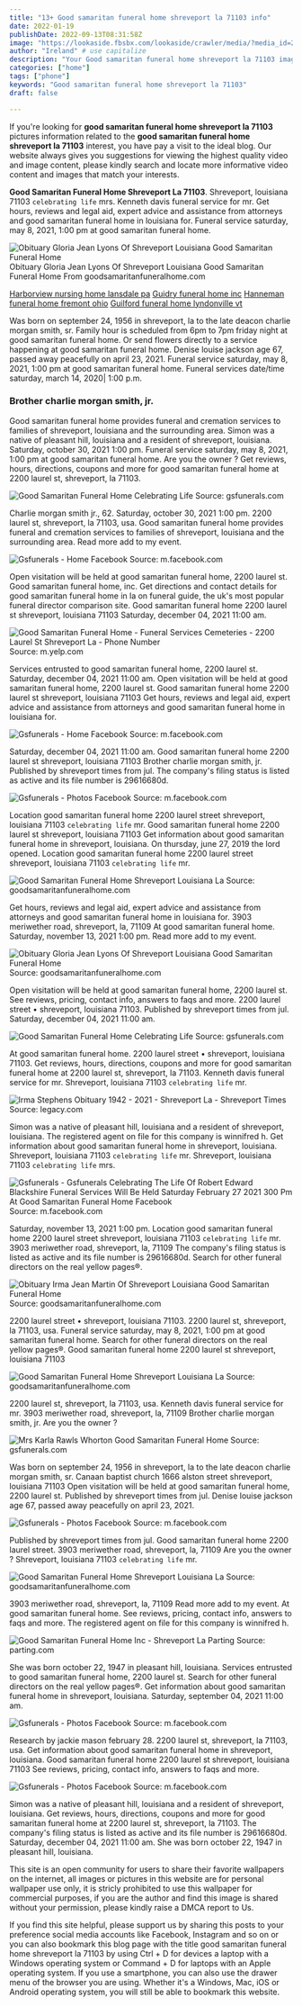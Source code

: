 ```yaml
---
title: "13+ Good samaritan funeral home shreveport la 71103 info"
date: 2022-01-19
publishDate: 2022-09-13T08:31:58Z
image: "https://lookaside.fbsbx.com/lookaside/crawler/media/?media_id=2835664710015861"
author: "Ireland" # use capitalize
description: "Your Good samaritan funeral home shreveport la 71103 images are available in this site. Good samaritan funeral home shreveport la 71103 are a topic that is being searched for and liked by netizens today. You can Download the Good samaritan funeral home shreveport la 71103 files here. Find and Download all royalty-free photos."
categories: ["home"]
tags: ["phone"]
keywords: "Good samaritan funeral home shreveport la 71103"
draft: false

---
```


If you're looking for **good samaritan funeral home shreveport la 71103** pictures information related to the **good samaritan funeral home shreveport la 71103** interest, you have pay a visit to the ideal  blog.  Our website always  gives you  suggestions  for viewing  the highest  quality video and image  content, please kindly search and locate more informative video content and images  that match your interests.

**Good Samaritan Funeral Home Shreveport La 71103**. Shreveport, louisiana 71103 ``celebrating life`` mrs. Kenneth davis funeral service for mr. Get hours, reviews and legal aid, expert advice and assistance from attorneys and good samaritan funeral home in louisiana for. Funeral service saturday, may 8, 2021, 1:00 pm at good samaritan funeral home.

![Obituary Gloria Jean Lyons Of Shreveport Louisiana Good Samaritan Funeral Home](https://www.goodsamaritanfuneralhome.com/fh_live/10700/10763/images/obituaries/7154853_fbs.jpg "Obituary Gloria Jean Lyons Of Shreveport Louisiana Good Samaritan Funeral Home")
Obituary Gloria Jean Lyons Of Shreveport Louisiana Good Samaritan Funeral Home From goodsamaritanfuneralhome.com

[Harborview nursing home lansdale pa](/harborview-nursing-home-lansdale-pa/)
[Guidry funeral home inc](/guidry-funeral-home-inc/)
[Hanneman funeral home fremont ohio](/hanneman-funeral-home-fremont-ohio/)
[Guilford funeral home lyndonville vt](/guilford-funeral-home-lyndonville-vt/)

Was born on september 24, 1956 in shreveport, la to the late deacon charlie morgan smith, sr. Family hour is scheduled from 6pm to 7pm friday night at good samaritan funeral home. Or send flowers directly to a service happening at good samaritan funeral home. Denise louise jackson age 67, passed away peacefully on april 23, 2021. Funeral service saturday, may 8, 2021, 1:00 pm at good samaritan funeral home. Funeral services date/time saturday, march 14, 2020| 1:00 p.m.

### Brother charlie morgan smith, jr.

Good samaritan funeral home provides funeral and cremation services to families of shreveport, louisiana and the surrounding area. Simon was a native of pleasant hill, louisiana and a resident of shreveport, louisiana. Saturday, october 30, 2021 1:00 pm. Funeral service saturday, may 8, 2021, 1:00 pm at good samaritan funeral home. Are you the owner ? Get reviews, hours, directions, coupons and more for good samaritan funeral home at 2200 laurel st, shreveport, la 71103.


![Good Samaritan Funeral Home Celebrating Life](https://www.gsfunerals.com/wp-content/uploads/2020/05/Jennie-Fleming-768x1024.jpg "Good Samaritan Funeral Home Celebrating Life")
Source: gsfunerals.com

Charlie morgan smith jr., 62. Saturday, october 30, 2021 1:00 pm. 2200 laurel st, shreveport, la 71103, usa. Good samaritan funeral home provides funeral and cremation services to families of shreveport, louisiana and the surrounding area. Read more add to my event.

![Gsfunerals - Home Facebook](https://lookaside.fbsbx.com/lookaside/crawler/media/?media_id=2856299617952370 "Gsfunerals - Home Facebook")
Source: m.facebook.com

Open visitation will be held at good samaritan funeral home, 2200 laurel st. Good samaritan funeral home, inc. Get directions and contact details for good samaritan funeral home in la on funeral guide, the uk&#039;s most popular funeral director comparison site. Good samaritan funeral home 2200 laurel st shreveport, louisiana 71103 Saturday, december 04, 2021 11:00 am.

![Good Samaritan Funeral Home - Funeral Services Cemeteries - 2200 Laurel St Shreveport La - Phone Number](https://s3-media0.fl.yelpcdn.com/bphoto/1r6hGAUJtn8RWkIacpts2A/348s.jpg "Good Samaritan Funeral Home - Funeral Services Cemeteries - 2200 Laurel St Shreveport La - Phone Number")
Source: m.yelp.com

Services entrusted to good samaritan funeral home, 2200 laurel st. Saturday, december 04, 2021 11:00 am. Open visitation will be held at good samaritan funeral home, 2200 laurel st. Good samaritan funeral home 2200 laurel st shreveport, louisiana 71103 Get hours, reviews and legal aid, expert advice and assistance from attorneys and good samaritan funeral home in louisiana for.

![Gsfunerals - Home Facebook](https://lookaside.fbsbx.com/lookaside/crawler/media/?media_id=2856299047952427 "Gsfunerals - Home Facebook")
Source: m.facebook.com

Saturday, december 04, 2021 11:00 am. Good samaritan funeral home 2200 laurel st shreveport, louisiana 71103 Brother charlie morgan smith, jr. Published by shreveport times from jul. The company&#039;s filing status is listed as active and its file number is 29616680d.

![Gsfunerals - Photos Facebook](https://lookaside.fbsbx.com/lookaside/crawler/media/?media_id=2850462305202768 "Gsfunerals - Photos Facebook")
Source: m.facebook.com

Location good samaritan funeral home 2200 laurel street shreveport, louisiana 71103 ``celebrating life`` mr. Good samaritan funeral home 2200 laurel st shreveport, louisiana 71103 Get information about good samaritan funeral home in shreveport, louisiana. On thursday, june 27, 2019 the lord opened. Location good samaritan funeral home 2200 laurel street shreveport, louisiana 71103 ``celebrating life`` mr.

![Good Samaritan Funeral Home Shreveport Louisiana La](https://www.goodsamaritanfuneralhome.com/fh_live/10700/10763/images/obituaries/7084689_fbs.jpg "Good Samaritan Funeral Home Shreveport Louisiana La")
Source: goodsamaritanfuneralhome.com

Get hours, reviews and legal aid, expert advice and assistance from attorneys and good samaritan funeral home in louisiana for. 3903 meriwether road, shreveport, la, 71109 At good samaritan funeral home. Saturday, november 13, 2021 1:00 pm. Read more add to my event.

![Obituary Gloria Jean Lyons Of Shreveport Louisiana Good Samaritan Funeral Home](https://www.goodsamaritanfuneralhome.com/fh_live/10700/10763/images/obituaries/7154853_fbs.jpg "Obituary Gloria Jean Lyons Of Shreveport Louisiana Good Samaritan Funeral Home")
Source: goodsamaritanfuneralhome.com

Open visitation will be held at good samaritan funeral home, 2200 laurel st. See reviews, pricing, contact info, answers to faqs and more. 2200 laurel street • shreveport, louisiana 71103. Published by shreveport times from jul. Saturday, december 04, 2021 11:00 am.

![Good Samaritan Funeral Home Celebrating Life](https://www.gsfunerals.com/wp-content/uploads/2020/05/Donald-Washington-808x1024.jpg "Good Samaritan Funeral Home Celebrating Life")
Source: gsfunerals.com

At good samaritan funeral home. 2200 laurel street • shreveport, louisiana 71103. Get reviews, hours, directions, coupons and more for good samaritan funeral home at 2200 laurel st, shreveport, la 71103. Kenneth davis funeral service for mr. Shreveport, louisiana 71103 ``celebrating life`` mr.

![Irma Stephens Obituary 1942 - 2021 - Shreveport La - Shreveport Times](https://cache.legacy.net/legacy/images/cobrands/shreveporttimes/photos/SPT076184-1_20210717.jpgx?w=311&amp;h=399&amp;option=3 "Irma Stephens Obituary 1942 - 2021 - Shreveport La - Shreveport Times")
Source: legacy.com

Simon was a native of pleasant hill, louisiana and a resident of shreveport, louisiana. The registered agent on file for this company is winnifred h. Get information about good samaritan funeral home in shreveport, louisiana. Shreveport, louisiana 71103 ``celebrating life`` mr. Shreveport, louisiana 71103 ``celebrating life`` mrs.

![Gsfunerals - Gsfunerals Celebrating The Life Of Robert Edward Blackshire Funeral Services Will Be Held Saturday February 27 2021 300 Pm At Good Samaritan Funeral Home Facebook](https://lookaside.fbsbx.com/lookaside/crawler/media/?media_id=2817198885195777 "Gsfunerals - Gsfunerals Celebrating The Life Of Robert Edward Blackshire Funeral Services Will Be Held Saturday February 27 2021 300 Pm At Good Samaritan Funeral Home Facebook")
Source: m.facebook.com

Saturday, november 13, 2021 1:00 pm. Location good samaritan funeral home 2200 laurel street shreveport, louisiana 71103 ``celebrating life`` mr. 3903 meriwether road, shreveport, la, 71109 The company&#039;s filing status is listed as active and its file number is 29616680d. Search for other funeral directors on the real yellow pages®.

![Obituary Irma Jean Martin Of Shreveport Louisiana Good Samaritan Funeral Home](https://www.goodsamaritanfuneralhome.com/fh_live/10700/10763/images/obituaries/7168191_fbs.png "Obituary Irma Jean Martin Of Shreveport Louisiana Good Samaritan Funeral Home")
Source: goodsamaritanfuneralhome.com

2200 laurel street • shreveport, louisiana 71103. 2200 laurel st, shreveport, la 71103, usa. Funeral service saturday, may 8, 2021, 1:00 pm at good samaritan funeral home. Search for other funeral directors on the real yellow pages®. Good samaritan funeral home 2200 laurel st shreveport, louisiana 71103

![Good Samaritan Funeral Home Shreveport Louisiana La](https://www.goodsamaritanfuneralhome.com/fh_live/10700/10763/images/obituaries/5584126_fbs.jpg "Good Samaritan Funeral Home Shreveport Louisiana La")
Source: goodsamaritanfuneralhome.com

2200 laurel st, shreveport, la 71103, usa. Kenneth davis funeral service for mr. 3903 meriwether road, shreveport, la, 71109 Brother charlie morgan smith, jr. Are you the owner ?

![Mrs Karla Rawls Whorton Good Samaritan Funeral Home](https://www.gsfunerals.com/wp-content/uploads/2019/06/Karla-Whorton.jpg "Mrs Karla Rawls Whorton Good Samaritan Funeral Home")
Source: gsfunerals.com

Was born on september 24, 1956 in shreveport, la to the late deacon charlie morgan smith, sr. Canaan baptist church 1666 alston street shreveport, louisiana 71103 Open visitation will be held at good samaritan funeral home, 2200 laurel st. Published by shreveport times from jul. Denise louise jackson age 67, passed away peacefully on april 23, 2021.

![Gsfunerals - Photos Facebook](https://lookaside.fbsbx.com/lookaside/crawler/media/?media_id=2850462981869367 "Gsfunerals - Photos Facebook")
Source: m.facebook.com

Published by shreveport times from jul. Good samaritan funeral home 2200 laurel street. 3903 meriwether road, shreveport, la, 71109 Are you the owner ? Shreveport, louisiana 71103 ``celebrating life`` mr.

![Good Samaritan Funeral Home Shreveport Louisiana La](https://www.goodsamaritanfuneralhome.com/fh_live/10700/10763/images/premium/share_img.png?cb=0.797061810571 "Good Samaritan Funeral Home Shreveport Louisiana La")
Source: goodsamaritanfuneralhome.com

3903 meriwether road, shreveport, la, 71109 Read more add to my event. At good samaritan funeral home. See reviews, pricing, contact info, answers to faqs and more. The registered agent on file for this company is winnifred h.

![Good Samaritan Funeral Home Inc - Shreveport La Parting](https://www.parting.com/static/img/default_business_icon.a5993ba735fe.jpg "Good Samaritan Funeral Home Inc - Shreveport La Parting")
Source: parting.com

She was born october 22, 1947 in pleasant hill, louisiana. Services entrusted to good samaritan funeral home, 2200 laurel st. Search for other funeral directors on the real yellow pages®. Get information about good samaritan funeral home in shreveport, louisiana. Saturday, september 04, 2021 11:00 am.

![Gsfunerals - Photos Facebook](https://lookaside.fbsbx.com/lookaside/crawler/media/?media_id=2831529390429393 "Gsfunerals - Photos Facebook")
Source: m.facebook.com

Research by jackie mason february 28. 2200 laurel st, shreveport, la 71103, usa. Get information about good samaritan funeral home in shreveport, louisiana. Good samaritan funeral home 2200 laurel st shreveport, louisiana 71103 See reviews, pricing, contact info, answers to faqs and more.

![Gsfunerals - Photos Facebook](https://lookaside.fbsbx.com/lookaside/crawler/media/?media_id=2835664710015861 "Gsfunerals - Photos Facebook")
Source: m.facebook.com

Simon was a native of pleasant hill, louisiana and a resident of shreveport, louisiana. Get reviews, hours, directions, coupons and more for good samaritan funeral home at 2200 laurel st, shreveport, la 71103. The company&#039;s filing status is listed as active and its file number is 29616680d. Saturday, december 04, 2021 11:00 am. She was born october 22, 1947 in pleasant hill, louisiana.

This site is an open community for users to share their favorite wallpapers on the internet, all images or pictures in this website are for personal wallpaper use only, it is stricly prohibited to use this wallpaper for commercial purposes, if you are the author and find this image is shared without your permission, please kindly raise a DMCA report to Us.

If you find this site helpful, please support us by sharing this posts to your preference social media accounts like Facebook, Instagram and so on or you can also bookmark this blog page with the title good samaritan funeral home shreveport la 71103 by using Ctrl + D for devices a laptop with a Windows operating system or Command + D for laptops with an Apple operating system. If you use a smartphone, you can also use the drawer menu of the browser you are using. Whether it's a Windows, Mac, iOS or Android operating system, you will still be able to bookmark this website.

